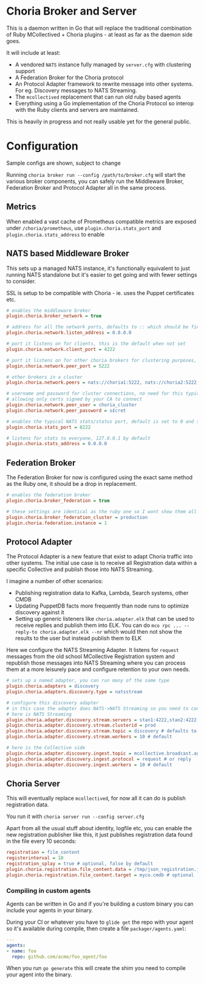 # Choria Broker and Server

This is a daemon written in Go that will replace the traditional combination of Ruby MCollectived + Choria plugins - at least as far as the daemon side goes.

It will include at least:

  * A vendored `NATS` instance fully managed by `server.cfg` with clustering support
  * A Federation Broker for the Choria protocol
  * An Protocol Adapter framework to rewrite message into other systems.  For eg. Discovery messages to NATS Streaming.
  * The `mcollectived` replacement that can run old ruby based agents
  * Everything using a Go implementation of the Choria Protocol so interop with the Ruby clients and servers are maintained.

This is heavily in progress and not really usable yet for the general public.

# Configuration

Sample configs are shown, subject to change

Running `choria broker run --config /path/to/broker.cfg` will start the various broker components, you can safely run the Middleware Broker, Federation Broker and Protocol Adapter all in the same process.

## Metrics

When enabled a vast cache of Prometheus compatible metrics are exposed under `/choria/prometheus`, use `plugin.choria.stats_port` and `plugin.choria.stats_address` to enable

## NATS based Middleware Broker

This sets up a managed NATS instance, it's functionally equivalent to just running NATS standalone but it's easier to get going and with fewer settings to consider.

SSL is setup to be compatible with Choria - ie. uses the Puppet certificates etc.

```ini
# enables the middleware broker
plugin.choria.broker_network = true

# address for all the network ports, defaults to :: which should be fine for most so this is optional
plugin.choria.network.listen_address = 0.0.0.0

# port it listens on for clients, this is the default when not set
plugin.choria.network.client_port = 4222

# port it listens on for other choria brokers for clustering purposes, this is the default when not set
plugin.choria.network.peer_port = 5222

# other brokers in a cluster
plugin.choria.network.peers = nats://choria1:5222, nats://choria2:5222, nats://choria3:5222

# username and password for cluster connections, no need for this typically, it would use CA validated TLS
# allowing only certs signed by your CA to connect
plugin.choria.network.peer_user = choria_cluster
plugin.choria.network.peer_password = s£cret

# enables the typical NATS stats/status port, default is set to 0 and so disabled
plugin.choria.stats_port = 8222

# listens for stats to everyone, 127.0.0.1 by default
plugin.choria.stats_address = 0.0.0.0
```

## Federation Broker

The Federation Broker for now is configured using the exact same method as the Ruby one, it should be a drop in replacement.

```ini
# enables the federation broker
plugin.choria.broker_federation = true

# these settings are identical as the ruby one so I wont show them all
plugin.choria.broker_federation_cluster = production
plugin.choria.federation.instance = 1
```

## Protocol Adapter

The Protocol Adapter is a new feature that exist to adapt Choria traffic into other systems.  The initial use case is to receive all Registration data within a specific Collective and publish those into NATS Streaming.

I imagine a number of other scenarios:

  * Publishing registration data to Kafka, Lambda, Search systems, other CMDB
  * Updating PuppetDB facts more frequently than node runs to optimize discovery against it
  * Setting up generic listeners like `choria.adapter.elk` that can be used to receive replies and publish them into ELK.  You can do `mco rpc ... --reply-to choria.adapter.elk --nr` which would then not show the results to the user but instead publish them to ELK

Here we configure the NATS Streaming Adapter.  It listens for `request` messages from the old school MCollective Registration system and republish those messages into NATS Streaming where you can process them at a more leisurely pace and configure retention to your own needs.

```ini
# sets up a named adapter, you can run many of the same type
plugin.choria.adapters = discovery
plugin.choria.adapters.discovery.type = natsstream

# configure this discovery adapter
# in this case the adapter does NATS->NATS Streaming so you need to configure both sides
# here is NATS Streaming
plugin.choria.adapter.discovery.stream.servers = stan1:4222,stan2:4222
plugin.choria.adapter.discovery.stream.clusterid = prod
plugin.choria.adapter.discovery.stream.topic = discovery # defaults to same as adapter name
plugin.choria.adapter.discovery.stream.workers = 10 # default

# here is the Collective side
plugin.choria.adapter.discovery.ingest.topic = mcollective.broadcast.agent.discovery
plugin.choria.adapter.discovery.ingest.protocol = request # or reply
plugin.choria.adapter.discovery.ingest.workers = 10 # default
```

## Choria Server

This will eventually replace `mcollectived`, for now all it can do is publish registration data.

You run it with `choria server run --config server.cfg`

Apart from all the usual stuff about identity, logfile etc, you can enable the new registration publisher like this, it just publishes registration data found in the file every 10 seconds:

```ini
registration = file_content
registerinterval = 10
registration_splay = true # optional, false by default
plugin.choria.registration.file_content.data = /tmp/json_registration.json
plugin.choria.registration.file_content.target = myco.cmdb # optional
```

### Compiling in custom agents
Agents can be written in Go and if you're building a custom binary you can include your agents
in your binary.

During your CI or whatever you have to `glide get` the repo with your agent so it's available during compile, then create a file `packager/agents.yaml`:

```yaml
---
agents:
- name: foo
  repo: github.com/acme/foo_agent/foo
```

When you run `go generate` this will create the shim you need to compile your agent into the binary.
